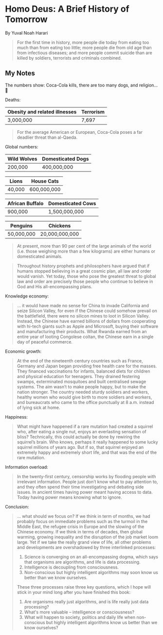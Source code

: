 # Homo Deus: A Brief History of Tomorrow

By Yuval Noah Harari

> For the first time in history, more people die today from eating too much than from eating too little; more people die from old age than from infectious diseases; and more people commit suicide than are killed by soldiers, terrorists and criminals combined.

## My Notes

The numbers show: Coca-Cola kills, there are too many dogs, and religion… 🤔

Deaths:

|Obesity and related illnesses|Terrorism|
|-----------------------------|---------|
|                    3,000,000|    7,697|

> For the average American or European, Coca-Cola poses a far deadlier threat than al-Qaeda.

Global numbers:

|Wild Wolves|Domesticated Dogs|
|-----------|-----------------|
|    200,000|      400,000,000|

|Lions |House Cats |
|------|-----------|
|40,000|600,000,000|

|African Buffalo|Domesticated Cows|
|---------------|-----------------|
|        900,000|    1,500,000,000|

|Penguins  |Chickens      |
|----------|--------------|
|50,000,000|20,000,000,000|

> At present, more than 90 per cent of the large animals of the world (i.e. those weighing more than a few kilograms) are either humans or domesticated animals.

> Throughout history prophets and philosophers have argued that if humans stopped believing in a great cosmic plan, all law and order would vanish. Yet today, those who pose the greatest threat to global law and order are precisely those people who continue to believe in God and His all-encompassing plans.


Knowledge economy:

> … it would have made no sense for China to invade California and seize Silicon Valley, for even if the Chinese could somehow prevail on the battlefield, there were no silicon mines to loot in Silicon Valley. Instead, the Chinese have earned billions of dollars from cooperating with hi-tech giants such as Apple and Microsoft, buying their software and manufacturing their products. What Rwanda earned from an entire year of looting Congolese coltan, the Chinese earn in a single day of peaceful commerce.

Economic growth:

> At the end of the nineteenth century countries such as France, Germany and Japan began providing free health care for the masses. They financed vaccinations for infants, balanced diets for children and physical education for teenagers. They drained festering swamps, exterminated mosquitoes and built centralised sewage systems. The aim wasn’t to make people happy, but to make the nation stronger. The country needed sturdy soldiers and workers, healthy women who would give birth to more soldiers and workers, and bureaucrats who came to the office punctually at 8 a.m. instead of lying sick at home.

Happiness:

> What might have happened if a rare mutation had created a squirrel who, after eating a single nut, enjoys an everlasting sensation of bliss? Technically, this could actually be done by rewiring the squirrel’s brain. Who knows, perhaps it really happened to some lucky squirrel millions of years ago. But if so, that squirrel enjoyed an extremely happy and extremely short life, and that was the end of the rare mutation.

Information overload:

>  In the twenty-first century, censorship works by flooding people with irrelevant information. People just don’t know what to pay attention to, and they often spend their time investigating and debating side issues. In ancient times having power meant having access to data. Today having power means knowing what to ignore.

Conclusion:

> … what should we focus on? If we think in term of months, we had probably focus on immediate problems such as the turmoil in the Middle East, the refugee crisis in Europe and the slowing of the Chinese economy. If we think in terms of decades, then global warming, growing inequality and the disruption of the job market loom large. Yet if we take the really grand view of life, all other problems and developments are overshadowed by three interlinked processes:
> 
> 1. Science is converging on an all-encompassing dogma, which says that organisms are algorithms, and life is data processing.
> 2. Intelligence is decoupling from consciousness.
> 3. Non-conscious but highly intelligent algorithms may soon know us better than we know ourselves.
> 
> These three processes raise three key questions, which I hope will stick in your mind long after you have finished this book:
> 
> 1. Are organisms really just algorithms, and is life really just data processing?
> 2. What's more valuable – intelligence or consciousness?
> 3. What will happen to society, politics and daily life when non-conscious but highly intelligent algorithms know us better than we know ourselves?
